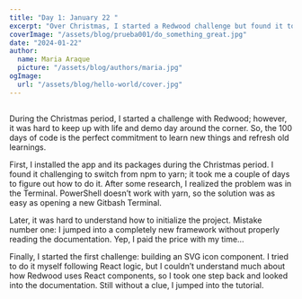 ```yaml
---
title: "Day 1: January 22 "
excerpt: "Over Christmas, I started a Redwood challenge but found it tough amidst life and demo day approaching. Opting for the 100 days of code, I faced hurdles switching from npm to yarn and initializing the project due to incomplete documentation review. The initial challenge of building an SVG icon component prompted a return to documentation and tutorials for better understanding of Redwood's React components. "
coverImage: "/assets/blog/prueba001/do_something_great.jpg"
date: "2024-01-22"
author:
  name: Maria Araque
  picture: "/assets/blog/authors/maria.jpg"
ogImage:
  url: "/assets/blog/hello-world/cover.jpg"
---
```


##  
During the Christmas period, I started a challenge with Redwood; however, it was hard to keep up with life and demo day around the corner. So, the 100 days of code is the perfect commitment to learn new things and refresh old learnings.

First, I installed the app and its packages during the Christmas period. I found it challenging to switch from npm to yarn; it took me a couple of days to figure out how to do it. After some research, I realized the problem was in the Terminal. PowerShell doesn’t work with yarn, so the solution was as easy as opening a new Gitbash Terminal.

Later, it was hard to understand how to initialize the project. Mistake number one: I jumped into a completely new framework without properly reading the documentation. Yep, I paid the price with my time…

Finally, I started the first challenge: building an SVG icon component. I tried to do it myself following React logic, but I couldn’t understand much about how Redwood uses React components, so I took one step back and looked into the documentation. Still without a clue, I jumped into the tutorial.
